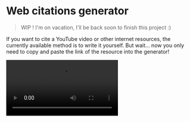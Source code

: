 # Web citations generator

> WIP ! I'm on vacation, I'll be back soon to finish this project :)

If you want to cite a YouTube video or other internet resources, the currently available method is to write it yourself. But wait... now you only need to copy and paste the link of the resource into the generator!

<video src='/assets/vid.mp4' width=300/>

## Usage

Clone the repository:

```bash
git clone
```

Set up the environment variables (google api key):

```bash
cp .env.example .env
```

Run the project:

```bash
bun install
bun run dev
```

## Contributing

Nothing super usefull for now but usefull for me! If you have some ideas, feel free to open an issue or a pull request!!
